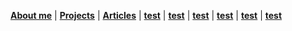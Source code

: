 
[**About me**](/about) | [**Projects**](/projects) | [**Articles**](/articles) | [**test**](/test) | [**test**](/test) | [**test**](/test) | [**test**](/test) | [**test**](/test) | [**test**](/test)
